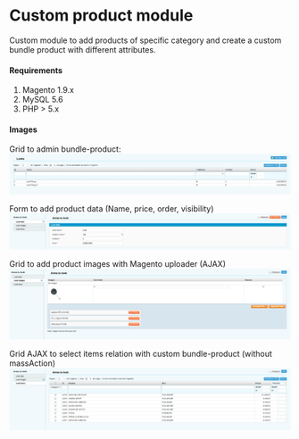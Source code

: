 # Custom product module
Custom module to add products of specific category and create a custom bundle product with different attributes.

#### Requirements
1. Magento 1.9.x
2. MySQL 5.6
3. PHP > 5.x

#### Images
Grid to admin bundle-product: 
![alt text](https://github.com/JoValo/magento-custom-product-module/blob/master/images/grid-custom-products.png "1 grid")

Form to add product data (Name, price, order, visibility)
![alt text](https://github.com/JoValo/magento-custom-product-module/blob/master/images/form-data-product.png "1 grid")

Grid to add product images with Magento uploader (AJAX)
![alt text](https://github.com/JoValo/magento-custom-product-module/blob/master/images/image-uploader-product.png "1 grid")

Grid AJAX to select items relation with custom bundle-product (without massAction)
![alt text](https://github.com/JoValo/magento-custom-product-module/blob/master/images/grid-item-product.png "1 grid")
